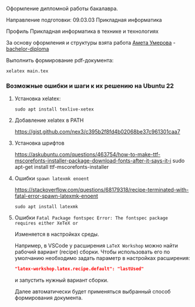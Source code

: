 Оформление дипломной работы бакалавра.

Направление подготовки: 09.03.03 Прикладная информатика

Профиль Прикладная информатика в технике и технологиях

За основу оформления и структуры взята работа [Амета Умерова](https://github.com/Amet13/) - [bachelor-diploma](https://github.com/Amet13/bachelor-diploma/)


Выполнить формирование pdf-документа:
```shell
xelatex main.tex
```
### Возможные ошибки и шаги к их решению на Ubuntu 22

1. Установка xelatex:

    ```shell
    sudo apt install texlive-xetex
    ```

2. Добавление xelatex в PATH

    https://gist.github.com/nex3/c395b2f8fd4b02068be37c961301caa7

3. Установка шрифтов 

    https://askubuntu.com/questions/463754/how-to-make-ttf-mscorefonts-installer-package-download-fonts-after-it-says-it-i
    sudo apt-get install ttf-mscorefonts-installer

4. Ошибки `spawn latexmk enoent`

    https://stackoverflow.com/questions/68179318/recipe-terminated-with-fatal-error-spawn-latexmk-enoent

    ```shell
    sudo apt install latexmk
    ```

5. Ошибки `Fatal Package fontspec Error: The fontspec package requires either XeTeX or`

    Изменяется в настройках среды.

    Например, в VSCode у расширения `LaTeX Workshop` можно найти рабочий вариант (recipe) сборки.
    Чтобы использовать его по умолчанию необходимо задать параметр в настройках расширения:
    ```json
    "latex-workshop.latex.recipe.default": "lastUsed"
    ```
    и запустить нужный вариант сборки.

    Далее автоматически будет применяться выбранный способ формирования документа.


